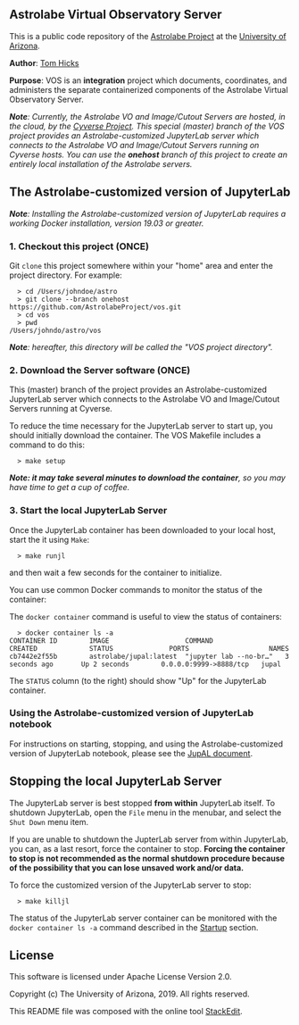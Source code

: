 ﻿
## Astrolabe Virtual Observatory Server

This is a public code repository of the [Astrolabe Project](http://astrolabe.arizona.edu/) at the [University of Arizona](http://www.arizona.edu).

**Author**: [Tom Hicks](https://github.com/hickst)

**Purpose**: VOS is an **integration** project which documents, coordinates, and administers the separate containerized components of the Astrolabe Virtual Observatory Server.

***Note**: Currently, the Astrolabe VO and Image/Cutout Servers are hosted, in the cloud, by the [Cyverse Project](http://cyverse.org). This special (master) branch of the VOS project provides an Astrolabe-customized JupyterLab server which connects to the Astrolabe VO and Image/Cutout Servers running on Cyverse hosts. You can use the **onehost** branch of this project to create an entirely local installation of the Astrolabe servers.*


## The Astrolabe-customized version of JupyterLab

***Note**: Installing the Astrolabe-customized version of JupyterLab requires a working Docker installation, version 19.03 or greater.*

### 1. Checkout this project (ONCE)

Git `clone` this project somewhere within your "home" area and enter the project directory. For example:
```
  > cd /Users/johndoe/astro
  > git clone --branch onehost https://github.com/AstrolabeProject/vos.git
  > cd vos
  > pwd
/Users/johndo/astro/vos
```

***Note**: hereafter, this directory will be called the "VOS project directory".*


### 2. Download the Server software (ONCE)

This (master) branch of the project provides an Astrolabe-customized JupyterLab server which connects to the Astrolabe VO and Image/Cutout Servers running at Cyverse.

To reduce the time necessary for the JupyterLab server to start up, you should initially download the container. The VOS Makefile includes a command to do this:
```
  > make setup
```
***Note: it may take several minutes to download the container**, so you may have time to get a cup of coffee.*


### 3. Start the local JupyterLab Server

Once the JupyterLab container has been downloaded to your local host, start the it using `Make`:
```
  > make runjl
```
and then wait a few seconds for the container to initialize.

You can use common Docker commands to monitor the status of the container:

The `docker container` command is useful to view the status of containers:
```
  > docker container ls -a
CONTAINER ID        IMAGE                   COMMAND                  CREATED             STATUS              PORTS                    NAMES
cb7442e2f55b        astrolabe/jupal:latest  "jupyter lab --no-br…"   3 seconds ago       Up 2 seconds        0.0.0.0:9999->8888/tcp   jupal

```
The `STATUS` column (to the right) should show "Up" for the JupyterLab container.


### Using the Astrolabe-customized version of JupyterLab notebook

For instructions on starting, stopping, and using the Astrolabe-customized version of JupyterLab notebook, please see the [JupAL document](https://github.com/AstrolabeProject/vos/blob/master/docs/JupAL.md).


## Stopping the local JupyterLab Server

The JupyterLab server is best stopped **from within** JupyterLab itself. To shutdown JupyterLab, open the `File` menu in the menubar, and select the `Shut Down` menu item.

If you are unable to shutdown the JupterLab server from within JupyterLab, you can, as a last resort, force the container to stop. **Forcing the container to stop is not recommended as the normal shutdown procedure because of the possibility that you can lose unsaved work and/or data.**

To force the customized version of the JupyterLab server to stop:
```
  > make killjl
```

The status of the JupyterLab server container can be monitored with the `docker container ls -a` command described in the [Startup](#start-the-local-jupyterlab-server) section.


## License

This software is licensed under Apache License Version 2.0.

Copyright (c) The University of Arizona, 2019. All rights reserved.

This README file was composed with the online tool [StackEdit](https://stackedit.io/).
